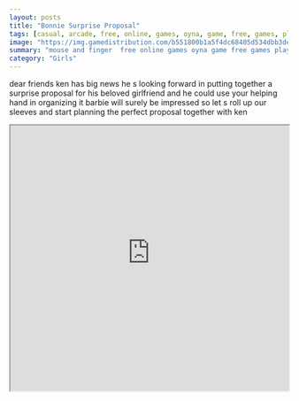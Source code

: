 ```yaml
---
layout: posts
title: "Bonnie Surprise Proposal"
tags: [casual, arcade, free, online, games, oyna, game, free, games, play, play, games]
image: "https://img.gamedistribution.com/b551800b1a5f4dc68405d534dbb3dec2-512x384.jpeg"
summary: "mouse and finger  free online games oyna game free games play play games"
category: "Girls"
---
```


dear friends ken has big news he s looking forward in putting together a surprise proposal for his beloved girlfriend and he could use your helping hand in organizing it barbie will surely be impressed so let s roll up our sleeves and start planning the perfect proposal together with ken

<iframe width="100%" height="480px;" src="https://html5.gamedistribution.com/b551800b1a5f4dc68405d534dbb3dec2/"></iframe>